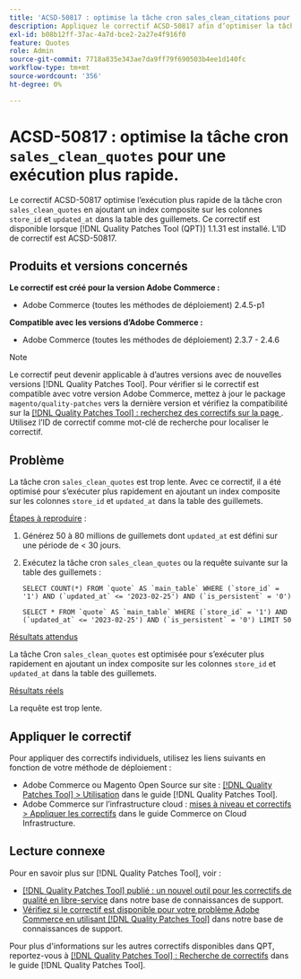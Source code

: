 ```yaml
---
title: 'ACSD-50817 : optimise la tâche cron sales_clean_citations pour une exécution plus rapide'
description: Appliquez le correctif ACSD-50817 afin d’optimiser la tâche cron &grave;sales_clean_quotes&grave; pour s’exécuter plus rapidement en ajoutant un index composite sur les colonnes &grave;store_id&grave; et &grave;updated_at&grave; dans la table des guillemets.
exl-id: b08b12ff-37ac-4a7d-bce2-2a27e4f916f0
feature: Quotes
role: Admin
source-git-commit: 7718a835e343ae7da9ff79f690503b4ee1d140fc
workflow-type: tm+mt
source-wordcount: '356'
ht-degree: 0%

---
```


# ACSD-50817 : optimise la tâche cron `sales_clean_quotes` pour une exécution plus rapide.

Le correctif ACSD-50817 optimise l’exécution plus rapide de la tâche cron `sales_clean_quotes` en ajoutant un index composite sur les colonnes `store_id` et `updated_at` dans la table des guillemets. Ce correctif est disponible lorsque [!DNL Quality Patches Tool (QPT)] 1.1.31 est installé. L’ID de correctif est ACSD-50817.

## Produits et versions concernés

**Le correctif est créé pour la version Adobe Commerce :**

* Adobe Commerce (toutes les méthodes de déploiement) 2.4.5-p1

**Compatible avec les versions d’Adobe Commerce :**

* Adobe Commerce (toutes les méthodes de déploiement) 2.3.7 - 2.4.6

>[!NOTE]
>
>Le correctif peut devenir applicable à d’autres versions avec de nouvelles versions [!DNL Quality Patches Tool]. Pour vérifier si le correctif est compatible avec votre version Adobe Commerce, mettez à jour le package `magento/quality-patches` vers la dernière version et vérifiez la compatibilité sur la [[!DNL Quality Patches Tool] : recherchez des correctifs sur la page ](https://experienceleague.adobe.com/tools/commerce-quality-patches/index.html). Utilisez l’ID de correctif comme mot-clé de recherche pour localiser le correctif.

## Problème

La tâche cron `sales_clean_quotes` est trop lente. Avec ce correctif, il a été optimisé pour s’exécuter plus rapidement en ajoutant un index composite sur les colonnes `store_id` et `updated_at` dans la table des guillemets.

<u>Étapes à reproduire</u> :

1. Générez 50 à 80 millions de guillemets dont `updated_at` est défini sur une période de &lt; 30 jours.
1. Exécutez la tâche cron `sales_clean_quotes` ou la requête suivante sur la table des guillemets :

   ```cron
   SELECT COUNT(*) FROM `quote` AS `main_table` WHERE (`store_id` = '1') AND (`updated_at` <= '2023-02-25') AND (`is_persistent` = '0')
   
   SELECT * FROM `quote` AS `main_table` WHERE (`store_id` = '1') AND (`updated_at` <= '2023-02-25') AND (`is_persistent` = '0') LIMIT 50
   ```

<u>Résultats attendus</u>

La tâche Cron `sales_clean_quotes` est optimisée pour s’exécuter plus rapidement en ajoutant un index composite sur les colonnes `store_id` et `updated_at` dans la table des guillemets.

<u>Résultats réels</u>

La requête est trop lente.

## Appliquer le correctif

Pour appliquer des correctifs individuels, utilisez les liens suivants en fonction de votre méthode de déploiement :

* Adobe Commerce ou Magento Open Source sur site : [[!DNL Quality Patches Tool] > Utilisation](https://experienceleague.adobe.com/docs/commerce-operations/tools/quality-patches-tool/usage.html) dans le guide [!DNL Quality Patches Tool].
* Adobe Commerce sur l’infrastructure cloud : [mises à niveau et correctifs > Appliquer les correctifs](https://experienceleague.adobe.com/docs/commerce-cloud-service/user-guide/develop/upgrade/apply-patches.html) dans le guide Commerce on Cloud Infrastructure.

## Lecture connexe

Pour en savoir plus sur [!DNL Quality Patches Tool], voir :

* [[!DNL Quality Patches Tool] publié : un nouvel outil pour les correctifs de qualité en libre-service](/help/announcements/adobe-commerce-announcements/magento-quality-patches-released-new-tool-to-self-serve-quality-patches.md) dans notre base de connaissances de support.
* [Vérifiez si le correctif est disponible pour votre problème Adobe Commerce en utilisant  [!DNL Quality Patches Tool]](/help/support-tools/patches-available-in-qpt-tool/check-patch-for-magento-issue-with-magento-quality-patches.md) dans notre base de connaissances de support.

Pour plus d&#39;informations sur les autres correctifs disponibles dans QPT, reportez-vous à [[!DNL Quality Patches Tool] : Recherche de correctifs](https://experienceleague.adobe.com/tools/commerce-quality-patches/index.html) dans le guide [!DNL Quality Patches Tool].

